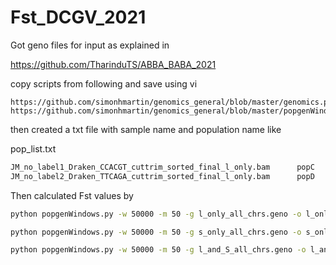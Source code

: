 # Fst_DCGV_2021

Got geno files for input as explained in

https://github.com/TharinduTS/ABBA_BABA_2021

copy scripts from following and save using vi

```
https://github.com/simonhmartin/genomics_general/blob/master/genomics.py
https://github.com/simonhmartin/genomics_general/blob/master/popgenWindows.py
```
then created a txt file with sample name and population name like

pop_list.txt
```txt
JM_no_label1_Draken_CCACGT_cuttrim_sorted_final_l_only.bam      popC
JM_no_label2_Draken_TTCAGA_cuttrim_sorted_final_l_only.bam      popD
```
Then calculated Fst values by

```bash
python popgenWindows.py -w 50000 -m 50 -g l_only_all_chrs.geno -o l_only_output.csv.gz -f phased --popsFile pops.txt

python popgenWindows.py -w 50000 -m 50 -g s_only_all_chrs.geno -o s_only_output.csv.gz -f phased --popsFile pops.txt

python popgenWindows.py -w 50000 -m 50 -g l_and_S_all_chrs.geno -o l_and_S_all_output.csv.gz -f phased --popsFile pops.txt

```
